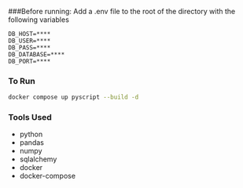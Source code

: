 ###Before running:
Add a .env file to the root of the directory with the following variables

```commandline
DB_HOST=****
DB_USER=****
DB_PASS=****
DB_DATABASE=****
DB_PORT=****
```
### To Run

```bash
docker compose up pyscript --build -d
```

### Tools Used
- python
- pandas
- numpy
- sqlalchemy
- docker
- docker-compose


